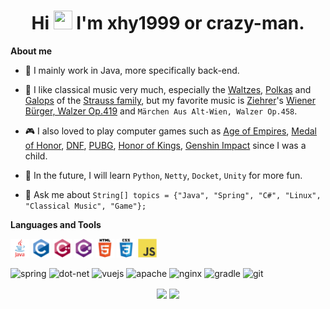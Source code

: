<h1 align="center">
    Hi <img src="https://raw.githubusercontent.com/iampavangandhi/iampavangandhi/master/gifs/Hi.gif" width="30px" height="30px"> I'm xhy1999 or crazy-man.
</h1>

**About me**

- 💼 I mainly work in Java, more specifically back-end.

- 🎵 I like classical music very much, especially the [Waltzes](https://en.wikipedia.org/wiki/Waltz_(music)), [Polkas](https://en.wikipedia.org/wiki/Polka) and [Galops](https://en.wikipedia.org/wiki/Galop) of the [Strauss family](https://en.wikipedia.org/wiki/Category:Strauss_family), but my favorite music is [Ziehrer](https://en.wikipedia.org/wiki/Carl_Michael_Ziehrer)'s [Wiener Bürger, Walzer Op.419](https://en.wikipedia.org/wiki/List_of_dances_and_marches_by_Karl_Michael_Ziehrer) and `Märchen Aus Alt-Wien, Walzer Op.458`.

- 🎮 I also loved to play computer games such as [Age of Empires](https://en.wikipedia.org/wiki/Age_of_Empires_III), [Medal of Honor](https://en.wikipedia.org/wiki/Medal_of_Honor:_Allied_Assault), [DNF](https://dnf.qq.com/), [PUBG](https://en.wikipedia.org/wiki/PUBG:_Battlegrounds), [Honor of Kings](https://en.wikipedia.org/wiki/Honor_of_Kings), [Genshin Impact](https://en.wikipedia.org/wiki/Genshin_Impact) since I was a child.

- 📖 In the future, I will learn `Python`, `Netty`, `Docket`, `Unity` for more fun.

- 💬 Ask me about ``` String[] topics = {"Java", "Spring", "C#", "Linux", "Classical Music", "Game"}; ```

**Languages and Tools**

<!-- 编程语言 -->
<p align="left"> 
    <img alt="java" height="30" src="https://raw.githubusercontent.com/devicons/devicon/master/icons/java/java-original-wordmark.svg"/>
    <img alt="c" height="30" src="https://raw.githubusercontent.com/devicons/devicon/master/icons/c/c-original.svg"/>
    <img alt="cplusplus" height="30" src="https://raw.githubusercontent.com/devicons/devicon/master/icons/cplusplus/cplusplus-original.svg"/>
    <img alt="csharp" height="30" src="https://raw.githubusercontent.com/devicons/devicon/master/icons/csharp/csharp-original.svg"/>
    <img alt="html5" height="30" src="https://raw.githubusercontent.com/devicons/devicon/master/icons/html5/html5-original-wordmark.svg"/>
    <img alt="css3" height="30" src="https://raw.githubusercontent.com/devicons/devicon/master/icons/css3/css3-original-wordmark.svg"/>
    <img alt="javascript" height="30" src="https://raw.githubusercontent.com/devicons/devicon/master/icons/javascript/javascript-original.svg"/>
</p>
<p align="left">
    <img alt="spring" height="40" src="https://www.vectorlogo.zone/logos/springio/springio-ar21.svg"/>
    <img alt="dot-net" height="40" src="https://www.vectorlogo.zone/logos/dotnet/dotnet-ar21.svg"/>
    <img alt="vuejs" height="40" src="https://www.vectorlogo.zone/logos/vuejs/vuejs-ar21.svg"/>
    <img alt="apache" height="40" src="https://www.vectorlogo.zone/logos/apache/apache-ar21.svg"/>
    <img alt="nginx" height="40" src="https://www.vectorlogo.zone/logos/nginx/nginx-ar21.svg"/>
    <img alt="gradle" height="40" src="https://www.vectorlogo.zone/logos/gradle/gradle-ar21.svg"/>
    <img alt="git" height="40" src="https://www.vectorlogo.zone/logos/git-scm/git-scm-ar21.svg"/>
</p>

<div align="center">
    <img align="center" height="150" src="https://github-readme-stats.vercel.app/api?username=xhy1999&show_icons=true&include_all_commits=true&count_private=true&theme=buefy">
    <img align="center" height="150" src="https://github-readme-stats.vercel.app/api/top-langs/?username=xhy1999&layout=compact&theme=buefy" />
<div>
